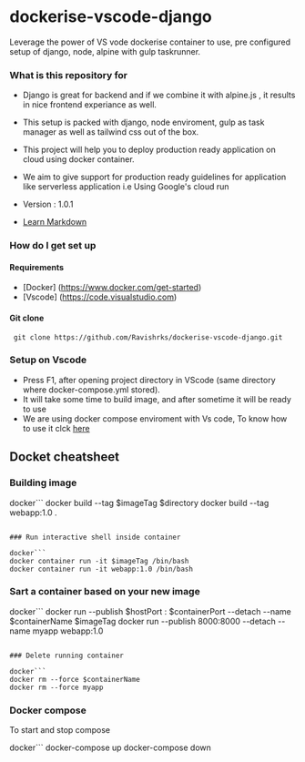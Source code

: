 # dockerise-vscode-django

Leverage the power of VS vode dockerise container  to use, pre configured setup of django, node, alpine with gulp taskrunner.


### What is this repository for ###

* Django is great for backend and if we combine it with alpine.js , it results in nice frontend experiance as well.

* This setup is packed with django, node enviroment, gulp as task manager as well as tailwind css out of the box.

* This project will help you to deploy production ready application on cloud using docker container.

* We aim to give support for production ready guidelines for application like serverless application i.e Using Google's cloud run

* Version : 1.0.1
* [Learn Markdown](https://bitbucket.org/tutorials/markdowndemo)

### How do I get set up ###

#### Requirements

* [Docker] (https://www.docker.com/get-started)
* [Vscode] (https://code.visualstudio.com)

#### Git clone

```
 git clone https://github.com/Ravishrks/dockerise-vscode-django.git

```

### Setup on Vscode

* Press F1, after opening project directory in VScode (same directory where docker-compose.yml stored).
* It will take some time to build image, and after sometime it will be ready to use
* We are using docker compose enviroment with Vs code, To know how to use it clck [here](https://code.visualstudio.com/docs/remote/containers#_using-docker-compose)

## Docket cheatsheet

### Building image

docker```
docker build --tag $imageTag $directory
docker build --tag webapp:1.0 .
```

### Run interactive shell inside container

docker```
docker container run -it $imageTag /bin/bash
docker container run -it webapp:1.0 /bin/bash
```

### Sart a container based on your new image

docker```
docker run --publish $hostPort : $containerPort --detach --name $containerName $imageTag
docker run --publish 8000:8000 --detach --name myapp webapp:1.0
```

### Delete running container

docker```
docker rm --force $containerName
docker rm --force myapp
```

### Docker compose

To start and stop compose

docker```
docker-compose up
docker-compose down
```
